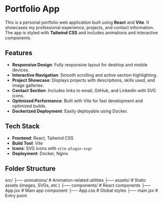 # Portfolio App

This is a personal portfolio web application built using **React** and **Vite**. It showcases my professional experience, projects, and contact information. The app is styled with **Tailwind CSS** and includes animations and interactive components.

## Features

- **Responsive Design**: Fully responsive layout for desktop and mobile devices.
- **Interactive Navigation**: Smooth scrolling and active section highlighting.
- **Project Showcase**: Displays projects with descriptions, skills used, and image galleries.
- **Contact Section**: Includes links to email, GitHub, and LinkedIn with SVG icons.
- **Optimized Performance**: Built with Vite for fast development and optimized builds.
- **Dockerized Deployment**: Easily deployable using Docker.

## Tech Stack

- **Frontend**: React, Tailwind CSS
- **Build Tool**: Vite
- **Icons**: SVG icons with `vite-plugin-svgr`
- **Deployment**: Docker, Nginx

## Folder Structure
src/ 
├── animations/ # Animation-related utilities 
├── assets/ # Static assets (images, SVGs, etc.) 
├── components/ # React components 
├── App.jsx # Main app component 
├── App.css # Global styles 
├── main.jsx # Entry point

